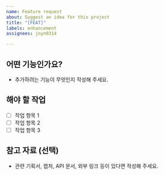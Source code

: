 ```yaml
---
name: Feature request
about: Suggest an idea for this project
title: "[FEAT]"
labels: enhancement
assignees: jnyn0314

---
```


## 어떤 기능인가요?
- 추가하려는 기능이 무엇인지 작성해 주세요.

## 해야 할 작업
- [ ] 작업 항목 1
- [ ] 작업 항목 2
- [ ] 작업 항목 3

## 참고 자료 (선택)
- 관련 기획서, 캡처, API 문서, 외부 링크 등이 있다면 작성해 주세요.
